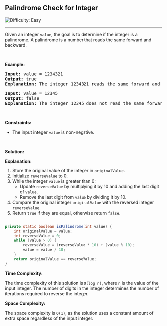 <h2>Palindrome Check for Integer</h2>
<img src='https://img.shields.io/badge/Difficulty-Easy-brightgreen' alt='Difficulty: Easy' />
<hr>
<p>Given an integer <code>value</code>, the goal is to determine if the integer is a palindrome. A palindrome is a number that reads the same forward and backward.</p>

<p>&nbsp;</p>
<p><strong class="example">Example:</strong></p>

<pre>
<strong>Input:</strong> value = 1234321
<strong>Output:</strong> true
<strong>Explanation:</strong> The integer 1234321 reads the same forward and backward.
</pre>

<pre>
<strong>Input:</strong> value = 12345
<strong>Output:</strong> false
<strong>Explanation:</strong> The integer 12345 does not read the same forward and backward.
</pre>

<p>&nbsp;</p>
<p><strong>Constraints:</strong></p>

<ul>
 <li>The input integer <code>value</code> is non-negative.</li>
</ul>

<p>&nbsp;</p>
<p><strong class="Solution">Solution:</strong></p>

<p><strong class="Explanation">Explanation:</strong></p>

1. Store the original value of the integer in <code>originalValue</code>.
2. Initialize <code>reverseValue</code> to 0.
3. While the integer <code>value</code> is greater than 0:
    - Update <code>reverseValue</code> by multiplying it by 10 and adding the last digit of <code>value</code>.
    - Remove the last digit from <code>value</code> by dividing it by 10.
4. Compare the original integer <code>originalValue</code> with the reversed integer <code>reverseValue</code>.
5. Return <code>true</code> if they are equal, otherwise return <code>false</code>.

```java

private static boolean isPalindrome(int value) {
    int originalValue = value;
    int reverseValue = 0;
    while (value > 0) {
        reverseValue = (reverseValue * 10) + (value % 10);
        value = value / 10;
    }
    return originalValue == reverseValue;
}
```

<p><strong>Time Complexity:</strong></p>
<p>The time complexity of this solution is <code>O(log n)</code>, where <code>n</code> is the value of the input integer. The number of digits in the integer determines the number of iterations required to reverse the integer.</p>

<p><strong>Space Complexity:</strong></p>
<p>The space complexity is <code>O(1)</code>, as the solution uses a constant amount of extra space regardless of the input integer.</p>
